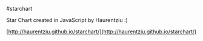 #starchart

Star Chart created in JavaScript by Haurentziu :) 

[http://haurentziu.github.io/starchart/](http://haurentziu.github.io/starchart/)

